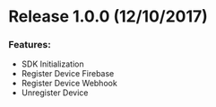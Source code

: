 Release 1.0.0 (12/10/2017)
===

### Features:
- SDK Initialization
- Register Device Firebase
- Register Device Webhook
- Unregister Device
